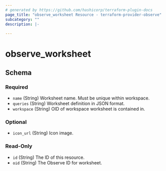 ```yaml
---
# generated by https://github.com/hashicorp/terraform-plugin-docs
page_title: "observe_worksheet Resource - terraform-provider-observe"
subcategory: ""
description: |-
  
---
```

# observe_worksheet



<!-- schema generated by tfplugindocs -->
## Schema

### Required

- `name` (String) Worksheet name. Must be unique within workspace.
- `queries` (String) Worksheet definition in JSON format.
- `workspace` (String) OID of workspace worksheet is contained in.

### Optional

- `icon_url` (String) Icon image.

### Read-Only

- `id` (String) The ID of this resource.
- `oid` (String) The Observe ID for worksheet.

